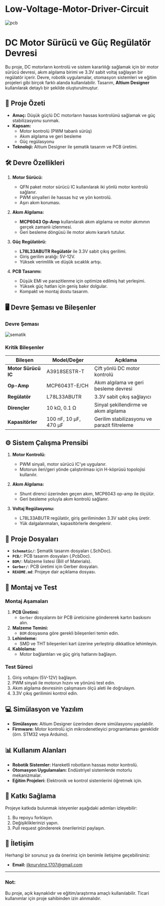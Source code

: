 # Low-Voltage-Motor-Driver-Circuit


![pcb](https://github.com/user-attachments/assets/06a95103-536a-49f7-94c8-fba12d1dbc62)


# **DC Motor Sürücü ve Güç Regülatör Devresi**

Bu proje, DC motorların kontrolü ve sistem kararlılığı sağlamak için bir motor sürücü devresi, akım algılama birimi ve 3.3V sabit voltaj sağlayan bir regülatör içerir. Devre, robotik uygulamalar, otomasyon sistemleri ve eğitim projeleri gibi birçok farklı alanda kullanılabilir. Tasarım, **Altium Designer** kullanılarak detaylı bir şekilde oluşturulmuştur.


## 📜 **Proje Özeti**
- **Amaç:** Düşük güçlü DC motorların hassas kontrolünü sağlamak ve güç stabilizasyonu sunmak.
- **Kapsam:** 
  - Motor kontrolü (PWM tabanlı sürüş)
  - Akım algılama ve geri besleme
  - Güç regülasyonu
- **Teknoloji:** Altium Designer ile şematik tasarım ve PCB üretimi.


## 🛠️ **Devre Özellikleri**
1. **Motor Sürücü:**
   - QFN paket motor sürücü IC kullanılarak iki yönlü motor kontrolü sağlanır.
   - PWM sinyalleri ile hassas hız ve yön kontrolü.
   - Aşırı akım koruması.

2. **Akım Algılama:**
   - **MCP6043 Op-Amp** kullanılarak akım algılama ve motor akımının gerçek zamanlı izlenmesi.
   - Geri besleme döngüsü ile motor akımı kararlı tutulur.

3. **Güç Regülatörü:**
   - **L78L33ABUTR Regülatör** ile 3.3V sabit çıkış gerilimi.
   - Giriş gerilim aralığı: 5V-12V.
   - Yüksek verimlilik ve düşük sıcaklık artışı.

4. **PCB Tasarımı:**
   - Düşük EMI ve parazitlenme için optimize edilmiş hat yerleşimi.
   - Yüksek güç hatları için geniş bakır dolgular.
   - Kompakt ve montaj dostu tasarım.


## 🖥️ **Devre Şeması ve Bileşenler**

### **Devre Şeması**

![sematik](https://github.com/user-attachments/assets/f4eb6c9d-66e8-44f2-bdba-d9fcf4193ebf)

### **Kritik Bileşenler**
| **Bileşen**       | **Model/Değer**               | **Açıklama**                                 |
|--------------------|-------------------------------|---------------------------------------------|
| **Motor Sürücü IC**| A3918SESTR-T                 | Çift yönlü DC motor kontrolü                |
| **Op-Amp**         | MCP6043T-E/CH                | Akım algılama ve geri besleme devresi       |
| **Regülatör**      | L78L33ABUTR                  | 3.3V sabit çıkış sağlayıcı                  |
| **Dirençler**      | 10 kΩ, 0.1 Ω                 | Sinyal şekillendirme ve akım algılama       |
| **Kapasitörler**   | 100 nF, 10 µF, 470 µF        | Gerilim stabilizasyonu ve parazit filtreleme|


## ⚙️ **Sistem Çalışma Prensibi**
1. **Motor Kontrolü:**
   - PWM sinyali, motor sürücü IC'ye uygulanır.
   - Motorun ileri/geri yönde çalıştırılması için H-köprüsü topolojisi kullanılır.

2. **Akım Algılama:**
   - Shunt direnci üzerinden geçen akım, MCP6043 op-amp ile ölçülür.
   - Geri besleme yoluyla akım kontrolü sağlanır.

3. **Voltaj Regülasyonu:**
   - L78L33ABUTR regülatör, giriş geriliminden 3.3V sabit çıkış üretir.
   - Yük dalgalanmaları, kapasitörlerle dengelenir.


## 📂 **Proje Dosyaları**
- **`Schematic/`**: Şematik tasarım dosyaları (.SchDoc).
- **`PCB/`**: PCB tasarım dosyaları (.PcbDoc).
- **`BOM/`**: Malzeme listesi (Bill of Materials).
- **`Gerber/`**: PCB üretimi için Gerber dosyaları.
- **`README.md`**: Projeye dair açıklama dosyası.


## 🔨 **Montaj ve Test**
### **Montaj Aşamaları**
1. **PCB Üretimi:**
   - `Gerber` dosyalarını bir PCB üreticisine göndererek kartın baskısını alın.
2. **Malzeme Temini:**
   - `BOM` dosyasına göre gerekli bileşenleri temin edin.
3. **Lehimleme:**
   - SMD ve THT bileşenleri kart üzerine yerleştirip dikkatlice lehimleyin.
4. **Kablolama:**
   - Motor bağlantıları ve güç giriş hatlarını bağlayın.

### **Test Süreci**
1. Giriş voltajını (5V-12V) bağlayın.
2. PWM sinyali ile motorun hızını ve yönünü test edin.
3. Akım algılama devresinin çalışmasını ölçü aleti ile doğrulayın.
4. 3.3V çıkış gerilimini kontrol edin.


## 💻 **Simülasyon ve Yazılım**
- **Simülasyon:** Altium Designer üzerinden devre simülasyonu yapılabilir.
- **Firmware:** Motor kontrolü için mikrodenetleyici programlaması gereklidir (örn. STM32 veya Arduino).



## 📊 **Kullanım Alanları**
- **Robotik Sistemler:** Hareketli robotların hassas motor kontrolü.
- **Otomasyon Uygulamaları:** Endüstriyel sistemlerde motorlu mekanizmalar.
- **Eğitim Projeleri:** Elektronik ve kontrol sistemlerini öğretmek için.


## 🌟 **Katkı Sağlama**
Projeye katkıda bulunmak isteyenler aşağıdaki adımları izleyebilir:
1. Bu repoyu forklayın.
2. Değişikliklerinizi yapın.
3. Pull request göndererek önerilerinizi paylaşın.


## 📧 **İletişim**
Herhangi bir sorunuz ya da öneriniz için benimle iletişime geçebilirsiniz:
- **Email:** [ilknurylmz.1707@gmail.com](mailto:ilknurylmz.1707@gmail.com)

---

### **Not:**
Bu proje, açık kaynaklıdır ve eğitim/araştırma amaçlı kullanılabilir. Ticari kullanımlar için proje sahibinden izin alınmalıdır.
